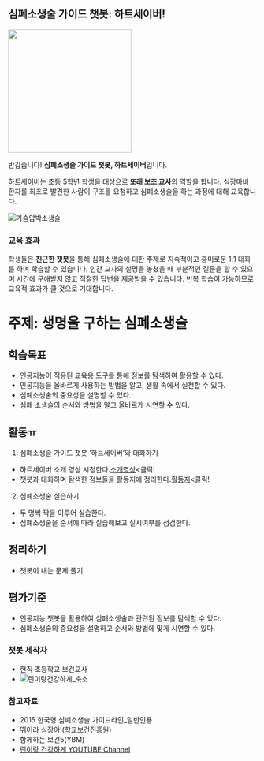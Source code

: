 ## 심폐소생술 가이드 챗봇: 하트세이버!

<img src='https://user-images.githubusercontent.com/72488320/118203518-32c89680-b497-11eb-9aed-c5508f3ad36a.png' width='250' height='250'>

반갑습니다! **심폐소생술 가이드 챗봇, 하트세이버**입니다.

 하트세이버는 초등 5학년 학생을 대상으로 **또래 보조 교사**의 역할을 합니다.
심장마비 환자를 최초로 발견한 사람이 구조를 요청하고 심폐소생술을 하는 과정에 대해 교육합니다.

![가슴압박소생술](https://user-images.githubusercontent.com/72488320/113854528-eaec8a80-97d9-11eb-84ab-7f9c292b079f.PNG)


### 교육 효과
 학생들은 **친근한 챗봇**을 통해 심폐소생술에 대한 주제로 지속적이고 흥미로운 1:1 대화를 하며 학습할 수 있습니다. 
인간 교사의 설명을 놓쳤을 때 부분적인 질문을 할 수 있으며 시간에 구애받지 않고 적절한 답변을 제공받을 수 있습니다.
반복 학습이 가능하므로 교육적 효과가 클 것으로 기대합니다.


# 주제: 생명을 구하는 심폐소생술
## 학습목표
- 인공지능이 적용된 교육용 도구를 통해 정보를 탐색하여 활용할 수 있다.
- 인공지능을 올바르게 사용하는 방법을 알고, 생활 속에서 실천할 수 있다.
- 심폐소생술의 중요성을 설명할 수 있다.
- 심폐 소생술의 순서와 방법을 알고 올바르게 시연할 수 있다.

## 활동ㅠ
1. 심폐소생술 가이드 챗봇 ‘하트세이버’와 대화하기
 - 하트세이버 소개 영상 시청한다.[소개영상](https://www.youtube.com/watch?v=TW4FkBAFkYw&t=3s)<클릭!
 - 챗봇과 대화하며 탐색한 정보들을 활동지에 정리한다.[활동지](https://tyche0905.github.io/CPR_guide)<클릭!
2. 심폐소생술 실습하기
 - 두 명씩 짝을 이루어 실습한다.
 - 심폐소생술을 순서에 따라 실습해보고 실시여부를 점검한다.

## 정리하기
- 챗봇이 내는 문제 풀기

## 평가기준
- 인공지능 챗봇을 활용하여 심폐소생술과 관련된 정보를 탐색할 수 있다.
- 심폐소생술의 중요성을 설명하고 순서와 방법에 맞게 시연할 수 있다.


### 챗봇 제작자
- 현직 초등학교 보건교사
- ![린이랑건강하게_축소](https://user-images.githubusercontent.com/72488320/113984025-9999d500-9885-11eb-81e7-b22f4345c7f3.png)


### 참고자료
- 2015 한국형 심폐소생술 가이드라인_일반인용
- 뛰어라 심장아!(학교보건진흥원)
- 함께하는 보건5(YBM)
- [린이랑 건강하게 YOUTUBE Channel](https://www.youtube.com/channel/UCwIRsJMyT0ku1sxfF4Ntt1A)
